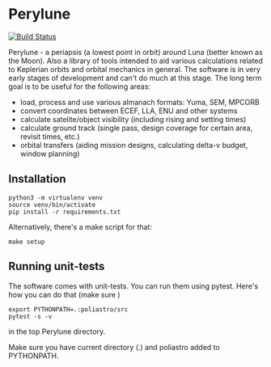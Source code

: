 # Perylune

[![Build Status](https://travis-ci.org/tomaszmrugalski/perylune.svg?branch=master)](https://travis-ci.org/tomaszmrugalski/perylune)

Perylune - a periapsis (a lowest point in orbit) around Luna (better
known as the Moon). Also a library of tools intended to aid various
calculations related to Keplerian orbits and orbital mechanics in
general. The software is in very early stages of development and can't
do much at this stage. The long term goal is to be useful for the
following areas:

- load, process and use various almanach formats: Yuma, SEM, MPCORB
- convert coordinates between ECEF, LLA, ENU and other systems
- calculate satelite/object visibility (including rising and setting
  times)
- calculate ground track (single pass, design coverage for certain
  area, revisit times, etc.)
- orbital transfers (aiding mission designs, calculating delta-v
  budget, window planning)


## Installation

```
python3 -m virtualenv venv
source venv/bin/activate
pip install -r requirements.txt
```

Alternatively, there's a make script for that:
```
make setup
```

## Running unit-tests

The software comes with unit-tests. You can run them using pytest. Here's how
you can do that (make sure )

```
export PYTHONPATH=.:poliastro/src
pytest -s -v
```
in the top Perylune directory.

Make sure you have current directory (.) and poliastro added to PYTHONPATH.
